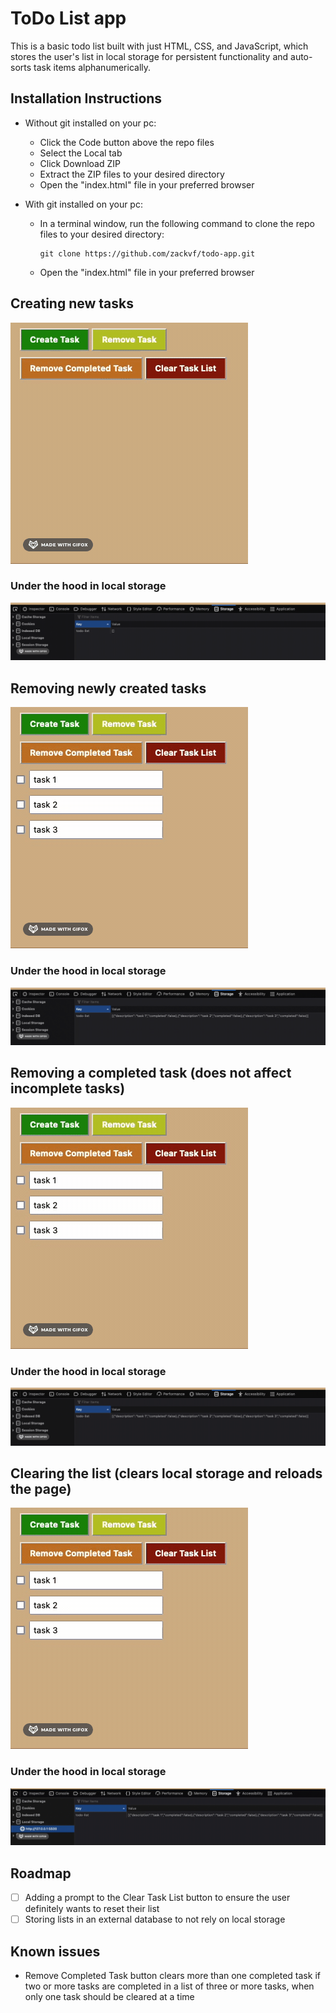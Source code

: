 # ToDo List app

This is a basic todo list built with just HTML, CSS, and JavaScript, which stores the user's list in local storage for persistent functionality and auto-sorts task items alphanumerically.

## Installation Instructions

- Without git installed on your pc:

  - Click the Code button above the repo files
  - Select the Local tab
  - Click Download ZIP
  - Extract the ZIP files to your desired directory
  - Open the "index.html" file in your preferred browser

- With git installed on your pc:

  - In a terminal window, run the following command to clone the repo files to your desired directory:

    ```
    git clone https://github.com/zackvf/todo-app.git
    ```

  - Open the "index.html" file in your preferred browser

## Creating new tasks

![Creating new tasks](<./images/creating new tasks.gif>)

### Under the hood in local storage

![Creating new tasks](<./images/ls creating new tasks.gif>)

## Removing newly created tasks

![Removing a task](<./images/removing tasks.gif>)

### Under the hood in local storage

![Removing a task](<./images/ls removing tasks.gif>)

## Removing a completed task (does not affect incomplete tasks)

![Removing completed task](<./images/removing completed tasks.gif>)

### Under the hood in local storage

![Removing completed task](<./images/ls removing completed tasks.gif>)

## Clearing the list (clears local storage and reloads the page)

![Clearing task list](<./images/clearing task list.gif>)

### Under the hood in local storage

![Clearing task list](<./images/ls clearing task list.gif>)

## Roadmap

- [ ] Adding a prompt to the Clear Task List button to ensure the user definitely wants to reset their list
- [ ] Storing lists in an external database to not rely on local storage

## Known issues

- Remove Completed Task button clears more than one completed task if two or more tasks are completed in a list of three or more tasks, when only one task should be cleared at a time
